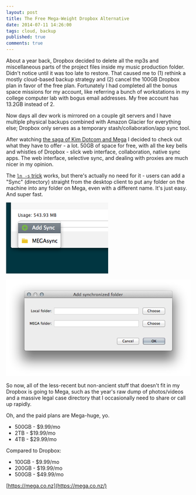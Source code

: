 ```yaml
---
layout: post
title: The Free Mega-Weight Dropbox Alternative
date: 2014-07-11 14:26:00
tags: cloud, backup 
published: true
comments: true
---
```


About a year back, Dropbox decided to delete all the mp3s and miscellaneous parts of the project files inside my music production folder. Didn't notice until it was too late to restore. That caused me to (1) rethink a mostly cloud-based backup strategy and (2) cancel the 100GB Dropbox plan in favor of the free plan. Fortunately I had completed all the bonus space missions for my account, like referring a bunch of workstations in my college computer lab with bogus email addresses. My free account has 13.2GB instead of 2.

Now days all dev work is mirrored on a couple git servers and I have multiple physical backups combined with Amazon Glacier for everything else; Dropbox only serves as a temporary stash/collaboration/app sync tool.

After watching [the saga of Kim Dotcom and Mega](http://www.vice.com/vice-news/kim-dotcom-the-man-behind-mega) I decided to check out what they have to offer - a lot. 50GB of space for free, with all the key bells and whistles of Dropbox - slick web interface, collaboration, native sync apps. The web interface, selective sync, and dealing with proxies are much nicer in my opinion. 

The [`ln -s` trick](http://lifehacker.com/5154698/sync-files-and-folders-outside-your-my-dropbox-folder) works, but there's actually no need for it - users can add a "Sync" (directory) straight from the desktop client to put any folder on the machine into any folder on Mega, even with a different name. It's just easy. And super fast.

![](/assets/mega-1.png)

![](/assets/mega-2.png)

So now, all of the less-recent but non-ancient stuff that doesn't fit in my Dropbox is going to Mega, such as the year's raw dump of photos/videos and a massive legal case directory that I occasionally need to share or call up rapidly.

Oh, and the paid plans are Mega-huge, yo.

* 500GB - $9.99/mo
* 2TB - $19.99/mo
* 4TB - $29.99/mo

Compared to Dropbox:

* 100GB - $9.99/mo
* 200GB - $19.99/mo
* 500GB - $49.99/mo

[https://mega.co.nz](https://mega.co.nz/)